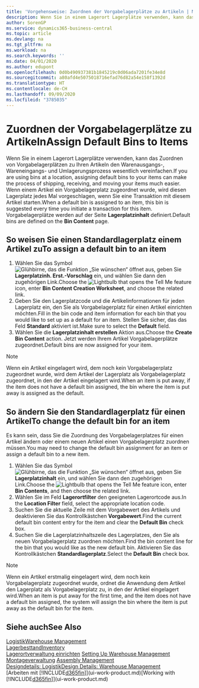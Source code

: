 ```yaml
---
title: 'Vorgehensweise: Zuordnen der Vorgabelagerplätze zu Artikeln | Microsoft Docs'
description: Wenn Sie in einem Lagerort Lagerplätze verwenden, kann das Zuordnen von Vorgabelagerplätzen zu Ihren Artikeln den Warenausgangs-, Wareneingangs- und Umlagerungsprozess wesentlich vereinfachen. Wenn einem Artikel ein Vorgabelagerplatz zugeordnet wurde, wird diesen Lagerplatz jedes Mal vorgeschlagen, wenn Sie eine Transaktion mit diesem Artikel starten.
author: SorenGP
ms.service: dynamics365-business-central
ms.topic: article
ms.devlang: na
ms.tgt_pltfrm: na
ms.workload: na
ms.search.keywords: ''
ms.date: 04/01/2020
ms.author: edupont
ms.openlocfilehash: 0d0b490937381b1845219c0d06ada7201fe34e8d
ms.sourcegitcommit: a80afd4e5075018716efad76d82a54e158f1392d
ms.translationtype: HT
ms.contentlocale: de-CH
ms.lasthandoff: 09/09/2020
ms.locfileid: "3785035"
---
```

# <a name="assign-default-bins-to-items"></a><span data-ttu-id="1c7b3-104">Zuordnen der Vorgabelagerplätze zu Artikeln</span><span class="sxs-lookup"><span data-stu-id="1c7b3-104">Assign Default Bins to Items</span></span>
<span data-ttu-id="1c7b3-105">Wenn Sie in einem Lagerort Lagerplätze verwenden, kann das Zuordnen von Vorgabelagerplätzen zu Ihren Artikeln den Warenausgangs-, Wareneingangs- und Umlagerungsprozess wesentlich vereinfachen.</span><span class="sxs-lookup"><span data-stu-id="1c7b3-105">If you are using bins at a location, assigning default bins to your items can make the process of shipping, receiving, and moving your items much easier.</span></span> <span data-ttu-id="1c7b3-106">Wenn einem Artikel ein Vorgabelagerplatz zugeordnet wurde, wird diesen Lagerplatz jedes Mal vorgeschlagen, wenn Sie eine Transaktion mit diesem Artikel starten.</span><span class="sxs-lookup"><span data-stu-id="1c7b3-106">When a default bin is assigned to an item, this bin is suggested every time you initiate a transaction for this item.</span></span> <span data-ttu-id="1c7b3-107">Vorgabelagerplätze werden auf der Seite **Lagerplatzinhalt** definiert.</span><span class="sxs-lookup"><span data-stu-id="1c7b3-107">Default bins are defined on the **Bin Content** page.</span></span>  

## <a name="to-assign-a-default-bin-to-an-item"></a><span data-ttu-id="1c7b3-108">So weisen Sie einen Standardlagerplatz einem Artikel zu</span><span class="sxs-lookup"><span data-stu-id="1c7b3-108">To assign a default bin to an item</span></span>
1.  <span data-ttu-id="1c7b3-109">Wählen Sie das Symbol ![Glühbirne, das die Funktion „Sie wünschen“ öffnet](media/ui-search/search_small.png "Tell Me-Funktion") aus, geben Sie **Lagerplatzinh. Erst.-Vorschlag** ein, und wählen Sie dann den zugehörigen Link.</span><span class="sxs-lookup"><span data-stu-id="1c7b3-109">Choose the ![Lightbulb that opens the Tell Me feature](media/ui-search/search_small.png "Tell me what you want to do") icon, enter **Bin Content Creation Worksheet**, and choose the related link.</span></span>  
2.  <span data-ttu-id="1c7b3-110">Geben Sie den Lagerplatzcode und die Artikelinformationen für jeden Lagerplatz ein, den Sie als Vorgabelagerplatz für einen Artikel einrichten möchten.</span><span class="sxs-lookup"><span data-stu-id="1c7b3-110">Fill in the bin code and item information for each bin that you would like to set up as a default for an item.</span></span> <span data-ttu-id="1c7b3-111">Stellen Sie sicher, das das Feld **Standard** aktiviert ist.</span><span class="sxs-lookup"><span data-stu-id="1c7b3-111">Make sure to select the **Default** field.</span></span>  
3.  <span data-ttu-id="1c7b3-112">Wählen Sie die **Lagerplatzinhalt erstellen** Aktion aus.</span><span class="sxs-lookup"><span data-stu-id="1c7b3-112">Choose the **Create Bin Content** action.</span></span> <span data-ttu-id="1c7b3-113">Jetzt werden Ihrem Artikel Vorgabelagerplätze zugeordnet.</span><span class="sxs-lookup"><span data-stu-id="1c7b3-113">Default bins are now assigned for your item.</span></span>  

> [!NOTE]  
>  <span data-ttu-id="1c7b3-114">Wenn ein Artikel eingelagert wird, dem noch kein Vorgabelagerplatz zugeordnet wurde, wird dem Artikel der Lagerplatz als Vorgabelagerplatz zugeordnet, in den der Artikel eingelagert wird.</span><span class="sxs-lookup"><span data-stu-id="1c7b3-114">When an item is put away, if the item does not have a default bin assigned, the bin where the item is put away is assigned as the default.</span></span>  

## <a name="to-change-the-default-bin-for-an-item"></a><span data-ttu-id="1c7b3-115">So ändern Sie den Standardlagerplatz für einen Artikel</span><span class="sxs-lookup"><span data-stu-id="1c7b3-115">To change the default bin for an item</span></span>  
<span data-ttu-id="1c7b3-116">Es kann sein, dass Sie die Zuordnung des Vorgabelagerplatzes für einen Artikel ändern oder einem neuen Artikel einen Vorgabelagerplatz zuordnen müssen.</span><span class="sxs-lookup"><span data-stu-id="1c7b3-116">You may need to change the default bin assignment for an item or assign a default bin to a new item.</span></span>    
1.  <span data-ttu-id="1c7b3-117">Wählen Sie das Symbol ![Glühbirne, das die Funktion „Sie wünschen“ öffnet](media/ui-search/search_small.png "Tell Me-Funktion") aus, geben Sie **Lagerplatzinhalt** ein, und wählen Sie dann den zugehörigen Link.</span><span class="sxs-lookup"><span data-stu-id="1c7b3-117">Choose the ![Lightbulb that opens the Tell Me feature](media/ui-search/search_small.png "Tell me what you want to do") icon, enter **Bin Contents**, and then choose the related link.</span></span>  
2.  <span data-ttu-id="1c7b3-118">Wählen Sie im Feld **Lagerortfilter** den geeigneten Lagerortcode aus.</span><span class="sxs-lookup"><span data-stu-id="1c7b3-118">In the **Location Filter** field, select the appropriate location code.</span></span>  
3.  <span data-ttu-id="1c7b3-119">Suchen Sie die aktuelle Zeile mit dem Vorgabewert des Artikels und deaktivieren Sie das Kontrollkästchen **Vorgabewert**.</span><span class="sxs-lookup"><span data-stu-id="1c7b3-119">Find the current default bin content entry for the item and clear the **Default Bin** check box.</span></span>  
4.  <span data-ttu-id="1c7b3-120">Suchen Sie die Lagerplatzinhaltszeile des Lagerplatzes, den Sie als neuen Vorgabelagerplatz zuordnen möchten.</span><span class="sxs-lookup"><span data-stu-id="1c7b3-120">Find the bin content line for the bin that you would like as the new default bin.</span></span> <span data-ttu-id="1c7b3-121">Aktivieren Sie das Kontrollkästchen **Standardlagerplatz**.</span><span class="sxs-lookup"><span data-stu-id="1c7b3-121">Select the **Default Bin** check box.</span></span>  

> [!NOTE]  
>  <span data-ttu-id="1c7b3-122">Wenn ein Artikel erstmalig eingelagert wird, dem noch kein Vorgabelagerplatz zugeordnet wurde, ordnet die Anwendung dem Artikel den Lagerplatz als Vorgabelagerplatz zu, in den der Artikel eingelagert wird.</span><span class="sxs-lookup"><span data-stu-id="1c7b3-122">When an item is put away for the first time, and the item does not have a default bin assigned, the system will assign the bin where the item is put away as the default bin for the item.</span></span>  

## <a name="see-also"></a><span data-ttu-id="1c7b3-123">Siehe auch</span><span class="sxs-lookup"><span data-stu-id="1c7b3-123">See Also</span></span>  
[<span data-ttu-id="1c7b3-124">Logistik</span><span class="sxs-lookup"><span data-stu-id="1c7b3-124">Warehouse Management</span></span>](warehouse-manage-warehouse.md)  
[<span data-ttu-id="1c7b3-125">Lagerbesttand</span><span class="sxs-lookup"><span data-stu-id="1c7b3-125">Inventory</span></span>](inventory-manage-inventory.md)  
<span data-ttu-id="1c7b3-126">[Lagerortverwaltung einrichten](warehouse-setup-warehouse.md)   </span><span class="sxs-lookup"><span data-stu-id="1c7b3-126">[Setting Up Warehouse Management](warehouse-setup-warehouse.md)   </span></span>  
<span data-ttu-id="1c7b3-127">[Montageverwaltung](assembly-assemble-items.md)  </span><span class="sxs-lookup"><span data-stu-id="1c7b3-127">[Assembly Management](assembly-assemble-items.md)  </span></span>  
[<span data-ttu-id="1c7b3-128">Designdetails: Logistik</span><span class="sxs-lookup"><span data-stu-id="1c7b3-128">Design Details: Warehouse Management</span></span>](design-details-warehouse-management.md)  
<span data-ttu-id="1c7b3-129">[Arbeiten mit [!INCLUDE[d365fin](includes/d365fin_md.md)]](ui-work-product.md)</span><span class="sxs-lookup"><span data-stu-id="1c7b3-129">[Working with [!INCLUDE[d365fin](includes/d365fin_md.md)]](ui-work-product.md)</span></span>
